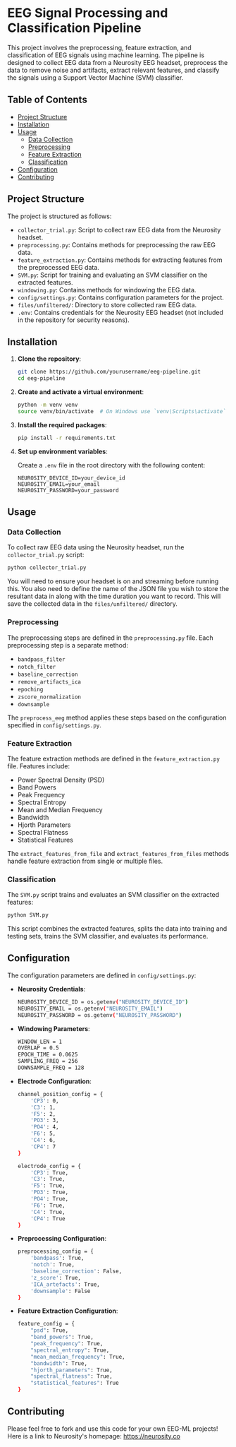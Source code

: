 # EEG Signal Processing and Classification Pipeline

This project involves the preprocessing, feature extraction, and classification of EEG signals using machine learning. The pipeline is designed to collect EEG data from a Neurosity EEG headset, preprocess the data to remove noise and artifacts, extract relevant features, and classify the signals using a Support Vector Machine (SVM) classifier.

## Table of Contents

- [Project Structure](#project-structure)
- [Installation](#installation)
- [Usage](#usage)
  - [Data Collection](#data-collection)
  - [Preprocessing](#preprocessing)
  - [Feature Extraction](#feature-extraction)
  - [Classification](#classification)
- [Configuration](#configuration)
- [Contributing](#contributing)

## Project Structure

The project is structured as follows:

- `collector_trial.py`: Script to collect raw EEG data from the Neurosity headset.
- `preprocessing.py`: Contains methods for preprocessing the raw EEG data.
- `feature_extraction.py`: Contains methods for extracting features from the preprocessed EEG data.
- `SVM.py`: Script for training and evaluating an SVM classifier on the extracted features.
- `windowing.py`: Contains methods for windowing the EEG data.
- `config/settings.py`: Contains configuration parameters for the project.
- `files/unfiltered/`: Directory to store collected raw EEG data.
- `.env`: Contains credentials for the Neurosity EEG headset (not included in the repository for security reasons).

## Installation

1. **Clone the repository**:

   ```sh
   git clone https://github.com/yourusername/eeg-pipeline.git
   cd eeg-pipeline
   ```

2. **Create and activate a virtual environment**:

   ```sh
   python -m venv venv
   source venv/bin/activate  # On Windows use `venv\Scripts\activate`
   ```

3. **Install the required packages**:

   ```sh
   pip install -r requirements.txt
   ```

4. **Set up environment variables**:

   Create a `.env` file in the root directory with the following content:

   ```
   NEUROSITY_DEVICE_ID=your_device_id
   NEUROSITY_EMAIL=your_email
   NEUROSITY_PASSWORD=your_password
   ```

## Usage

### Data Collection

To collect raw EEG data using the Neurosity headset, run the `collector_trial.py` script:

```sh
python collector_trial.py
```

You will need to ensure your headset is on and streaming before running this. You also need to define the name of the JSON file you wish to store the resultant data in along with the time duration you want to record. This will save the collected data in the `files/unfiltered/` directory.

### Preprocessing

The preprocessing steps are defined in the `preprocessing.py` file. Each preprocessing step is a separate method:

- `bandpass_filter`
- `notch_filter`
- `baseline_correction`
- `remove_artifacts_ica`
- `epoching`
- `zscore_normalization`
- `downsample`

The `preprocess_eeg` method applies these steps based on the configuration specified in `config/settings.py`.

### Feature Extraction

The feature extraction methods are defined in the `feature_extraction.py` file. Features include:

- Power Spectral Density (PSD)
- Band Powers
- Peak Frequency
- Spectral Entropy
- Mean and Median Frequency
- Bandwidth
- Hjorth Parameters
- Spectral Flatness
- Statistical Features

The `extract_features_from_file` and `extract_features_from_files` methods handle feature extraction from single or multiple files.

### Classification

The `SVM.py` script trains and evaluates an SVM classifier on the extracted features:

```sh
python SVM.py
```

This script combines the extracted features, splits the data into training and testing sets, trains the SVM classifier, and evaluates its performance.

## Configuration

The configuration parameters are defined in `config/settings.py`:

- **Neurosity Credentials**:
  ```sh
  NEUROSITY_DEVICE_ID = os.getenv("NEUROSITY_DEVICE_ID")
  NEUROSITY_EMAIL = os.getenv("NEUROSITY_EMAIL")
  NEUROSITY_PASSWORD = os.getenv("NEUROSITY_PASSWORD")
  ```

- **Windowing Parameters**:
  ```sh
  WINDOW_LEN = 1
  OVERLAP = 0.5
  EPOCH_TIME = 0.0625
  SAMPLING_FREQ = 256
  DOWNSAMPLE_FREQ = 128
  ```

- **Electrode Configuration**:
  ```sh
  channel_position_config = {
      'CP3': 0,
      'C3': 1,
      'F5': 2,
      'PO3': 3,
      'PO4': 4,
      'F6': 5,
      'C4': 6,
      'CP4': 7
  }

  electrode_config = {
      'CP3': True,
      'C3': True,
      'F5': True,
      'PO3': True,
      'PO4': True,
      'F6': True,
      'C4': True,
      'CP4': True
  }
  ```

- **Preprocessing Configuration**:
  ```sh
  preprocessing_config = {
      'bandpass': True,
      'notch': True,
      'baseline_correction': False,
      'z_score': True,
      'ICA_artefacts': True,
      'downsample': False
  }
  ```

- **Feature Extraction Configuration**:
  ```sh
  feature_config = {
      "psd": True,
      "band_powers": True,
      "peak_frequency": True,
      "spectral_entropy": True,
      "mean_median_frequency": True,
      "bandwidth": True,
      "hjorth_parameters": True,
      "spectral_flatness": True,
      "statistical_features": True
  }
  ```

## Contributing

Please feel free to fork and use this code for your own EEG-ML projects! Here is a link to Neurosity's homepage: https://neurosity.co

